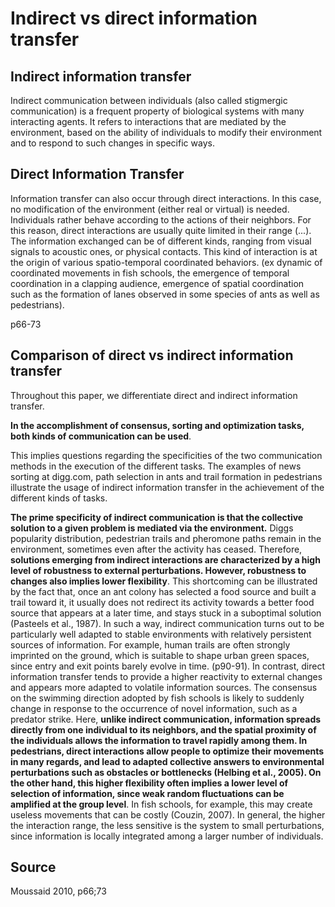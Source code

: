 # Indirect vs direct information transfer


## Indirect information transfer
Indirect communication between individuals (also called stigmergic communication) is a frequent property of biological systems with many interacting agents. It refers to interactions that are mediated by the environment, based on the ability of individuals to modify their environment and to respond to such changes in specific ways.

## Direct Information Transfer

Information transfer can also occur through direct interactions. In this case, no modification of the environment (either real or virtual) is needed.
Individuals rather behave according to the actions of their neighbors. For this reason, direct interactions are usually quite limited in their range (...). The information exchanged can be of different kinds, ranging from visual signals to acoustic ones, or physical contacts. This kind of interaction is at the origin of various spatio-temporal coordinated behaviors. (ex dynamic of coordinated movements in fish schools, the emergence of temporal coordination in a clapping audience, emergence of spatial coordination such as the formation of lanes observed in some species of ants as well as pedestrians).

p66-73

## Comparison of direct vs indirect information transfer

Throughout this paper, we differentiate direct and indirect information transfer. 

**In the accomplishment of consensus, sorting and optimization tasks, both kinds of communication can be used**. 

This implies questions regarding the specificities of the two communication methods in the execution of the different tasks. The examples of news sorting at digg.com, path selection in ants and trail formation in pedestrians illustrate the usage of indirect information transfer in the achievement of the different kinds of tasks. 

**The prime specificity of indirect communication is that the collective solution to a given problem is mediated via the environment.** Diggs popularity distribution, pedestrian trails and pheromone paths remain in the environment, sometimes even after the activity has ceased. Therefore, **solutions emerging from indirect interactions are characterized by a high level of robustness to external perturbations. However, robustness to changes also implies lower flexibility**. This shortcoming can be illustrated by the fact that, once an ant colony has selected a food source and built a trail toward it, it usually does not redirect its activity towards a better food source that appears at a later time, and stays stuck in a suboptimal solution (Pasteels et al., 1987). In such a way, indirect communication turns out to be particularly well adapted to stable environments with relatively persistent sources of information. For example, human trails are often strongly imprinted on the ground, which is suitable to shape urban green spaces, since entry and exit points barely evolve in time. (p90-91). In contrast, direct information transfer tends to provide a higher reactivity to external changes and appears more adapted to volatile information sources. The consensus on the swimming direction adopted by fish schools is likely to suddenly change in response to the occurrence of novel information, such as a predator strike. Here, **unlike indirect communication, information spreads directly from one individual to its neighbors, and the spatial proximity of the individuals allows the information to travel rapidly among them. In pedestrians, direct interactions allow people to optimize their movements in many regards, and lead to adapted collective answers to environmental perturbations such as obstacles or bottlenecks (Helbing et al., 2005). On the other hand, this higher flexibility often implies a lower level of selection of information, since weak random fluctuations can be amplified at the group level**. In fish schools, for example, this may create useless movements that can be costly (Couzin, 2007). In general, the higher the interaction range, the less sensitive is the system to small perturbations, since information is locally integrated among a larger number of individuals.


## Source

Moussaid 2010, p66;73
